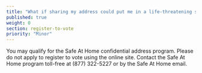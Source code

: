 ```yaml
---
title: "What if sharing my address could put me in a life-threatening situation?"
published: true
weight: 0
section: register-to-vote
priority: "Minor"
---
```

You may qualify for the Safe At Home confidential address program. Please do not apply to register to vote using the online site. Contact the Safe At Home program toll-free at (877) 322-5227 or by the Safe At Home email.
